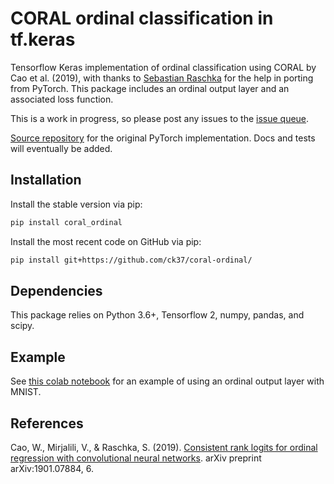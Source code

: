 # CORAL ordinal classification in tf.keras


Tensorflow Keras implementation of ordinal classification using CORAL by Cao et al. (2019), with thanks to [Sebastian Raschka](https://github.com/rasbt) for the help in porting from PyTorch. This package includes an ordinal output layer and an associated loss function.

This is a work in progress, so please post any issues to the [issue queue](https://github.com/ck37/coral-ordinal/issues).

[Source repository](https://github.com/Raschka-research-group/coral-cnn/) for the original PyTorch implementation. Docs and tests will eventually be added.

## Installation

Install the stable version via pip:

```bash
pip install coral_ordinal
```

Install the most recent code on GitHub via pip:

```bash
pip install git+https://github.com/ck37/coral-ordinal/
```

## Dependencies

This package relies on Python 3.6+, Tensorflow 2, numpy, pandas, and scipy.

## Example

See [this colab notebook](https://colab.research.google.com/drive/1AQl4XeqRRhd7l30bmgLVObKt5RFPHttn) for an example of using an ordinal output layer with MNIST.

## References

Cao, W., Mirjalili, V., & Raschka, S. (2019). [Consistent rank logits for ordinal regression with convolutional neural networks]( https://arxiv.org/abs/1901.07884). arXiv preprint arXiv:1901.07884, 6. 
